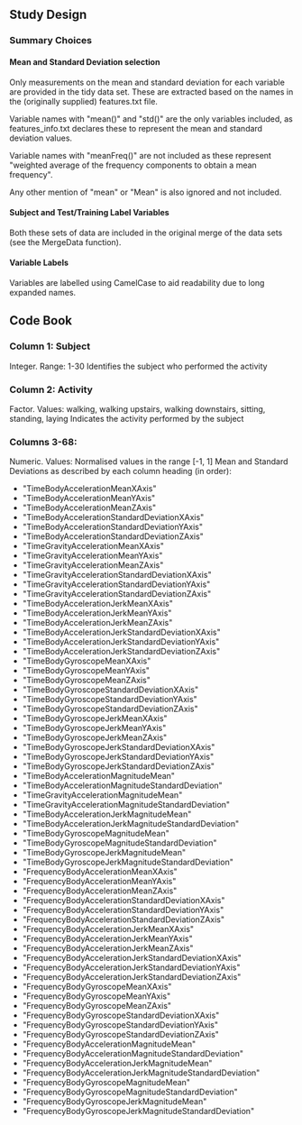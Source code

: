 ## Study Design

### Summary Choices

#### Mean and Standard Deviation selection
Only measurements on the mean and standard deviation for each variable are provided in the tidy data set. These are extracted based on the names in the (originally supplied) features.txt file. 

Variable names with "mean()" and "std()" are the only variables included, as features_info.txt declares these to represent the mean and standard deviation values. 

Variable names with "meanFreq()" are not included as these represent "weighted average of the frequency components to obtain a mean frequency".

Any other mention of "mean" or "Mean" is also ignored and not included.

#### Subject and Test/Training Label Variables
Both these sets of data are included in the original merge of the data sets (see the MergeData function).

#### Variable Labels
Variables are labelled using CamelCase to aid readability due to long expanded names.

## Code Book

### Column 1: Subject
Integer.
Range: 1-30
Identifies the subject who performed the activity

### Column 2: Activity
Factor.
Values: walking, walking upstairs, walking downstairs, sitting, standing, laying
Indicates the activity performed by the subject

### Columns 3-68:
Numeric.
Values: Normalised values in the range [-1, 1]
Mean and Standard Deviations as described by each column heading (in order):
* "TimeBodyAccelerationMeanXAxis"                          
* "TimeBodyAccelerationMeanYAxis"                          
* "TimeBodyAccelerationMeanZAxis"                          
* "TimeBodyAccelerationStandardDeviationXAxis"             
* "TimeBodyAccelerationStandardDeviationYAxis"             
* "TimeBodyAccelerationStandardDeviationZAxis"             
* "TimeGravityAccelerationMeanXAxis"                       
* "TimeGravityAccelerationMeanYAxis"                       
* "TimeGravityAccelerationMeanZAxis"                       
* "TimeGravityAccelerationStandardDeviationXAxis"          
* "TimeGravityAccelerationStandardDeviationYAxis"          
* "TimeGravityAccelerationStandardDeviationZAxis"          
* "TimeBodyAccelerationJerkMeanXAxis"                      
* "TimeBodyAccelerationJerkMeanYAxis"                      
* "TimeBodyAccelerationJerkMeanZAxis"                      
* "TimeBodyAccelerationJerkStandardDeviationXAxis"         
* "TimeBodyAccelerationJerkStandardDeviationYAxis"         
* "TimeBodyAccelerationJerkStandardDeviationZAxis"         
* "TimeBodyGyroscopeMeanXAxis"                             
* "TimeBodyGyroscopeMeanYAxis"                             
* "TimeBodyGyroscopeMeanZAxis"                             
* "TimeBodyGyroscopeStandardDeviationXAxis"                
* "TimeBodyGyroscopeStandardDeviationYAxis"                
* "TimeBodyGyroscopeStandardDeviationZAxis"                
* "TimeBodyGyroscopeJerkMeanXAxis"                         
* "TimeBodyGyroscopeJerkMeanYAxis"                         
* "TimeBodyGyroscopeJerkMeanZAxis"                         
* "TimeBodyGyroscopeJerkStandardDeviationXAxis"            
* "TimeBodyGyroscopeJerkStandardDeviationYAxis"            
* "TimeBodyGyroscopeJerkStandardDeviationZAxis"            
* "TimeBodyAccelerationMagnitudeMean"                      
* "TimeBodyAccelerationMagnitudeStandardDeviation"         
* "TimeGravityAccelerationMagnitudeMean"                   
* "TimeGravityAccelerationMagnitudeStandardDeviation"      
* "TimeBodyAccelerationJerkMagnitudeMean"                  
* "TimeBodyAccelerationJerkMagnitudeStandardDeviation"     
* "TimeBodyGyroscopeMagnitudeMean"                         
* "TimeBodyGyroscopeMagnitudeStandardDeviation"            
* "TimeBodyGyroscopeJerkMagnitudeMean"                     
* "TimeBodyGyroscopeJerkMagnitudeStandardDeviation"        
* "FrequencyBodyAccelerationMeanXAxis"                     
* "FrequencyBodyAccelerationMeanYAxis"                     
* "FrequencyBodyAccelerationMeanZAxis"                     
* "FrequencyBodyAccelerationStandardDeviationXAxis"        
* "FrequencyBodyAccelerationStandardDeviationYAxis"        
* "FrequencyBodyAccelerationStandardDeviationZAxis"        
* "FrequencyBodyAccelerationJerkMeanXAxis"                 
* "FrequencyBodyAccelerationJerkMeanYAxis"                 
* "FrequencyBodyAccelerationJerkMeanZAxis"                 
* "FrequencyBodyAccelerationJerkStandardDeviationXAxis"    
* "FrequencyBodyAccelerationJerkStandardDeviationYAxis"    
* "FrequencyBodyAccelerationJerkStandardDeviationZAxis"    
* "FrequencyBodyGyroscopeMeanXAxis"                        
* "FrequencyBodyGyroscopeMeanYAxis"                        
* "FrequencyBodyGyroscopeMeanZAxis"                        
* "FrequencyBodyGyroscopeStandardDeviationXAxis"           
* "FrequencyBodyGyroscopeStandardDeviationYAxis"           
* "FrequencyBodyGyroscopeStandardDeviationZAxis"           
* "FrequencyBodyAccelerationMagnitudeMean"                 
* "FrequencyBodyAccelerationMagnitudeStandardDeviation"    
* "FrequencyBodyAccelerationJerkMagnitudeMean"             
* "FrequencyBodyAccelerationJerkMagnitudeStandardDeviation"
* "FrequencyBodyGyroscopeMagnitudeMean"                    
* "FrequencyBodyGyroscopeMagnitudeStandardDeviation"       
* "FrequencyBodyGyroscopeJerkMagnitudeMean"                
* "FrequencyBodyGyroscopeJerkMagnitudeStandardDeviation"